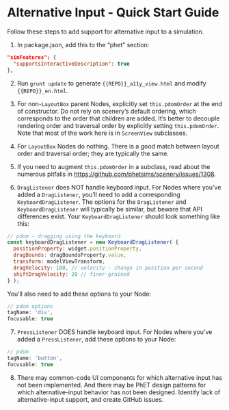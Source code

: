 # Alternative Input - Quick Start Guide

Follow these steps to add support for alternative input to a simulation.

1. In package.json, add this to the “phet” section:

```json
"simFeatures": {
  "supportsInteractiveDescription": true
},
```

2. Run `grunt update` to generate `{{REPO}}_a11y_view.html` and modify `{{REPO}}_en.html`.

3. For non-`LayoutBox` parent Nodes, explicitly set `this.pdomOrder` at the end of constructor. Do not rely on scenery’s
   default ordering, which corresponds to the order that children are added. It’s better to decouple rendering order and
   traversal order by explicitly setting `this.pdomOrder`. Note that most of the work here is in `ScreenView` subclasses.

4. For `LayoutBox` Nodes do nothing. There is a good match between layout order and traversal order; they are typically the same.

5. If you need to augment `this.pdomOrder` in a subclass, read about the numerous pitfalls
   in https://github.com/phetsims/scenery/issues/1308.

6. `DragListener` does NOT handle keyboard input. For Nodes where you’ve added a `DragListener`, you’ll need to add a
   corresponding `KeyboardDragListener`. The options for the `DragListener` and `KeyboardDragListener` will typically be
   similar, but beware that API differences exist. Your `KeyboardDragListener` should look something like this:

```js
// pdom - dragging using the keyboard
const keyboardDragListener = new KeyboardDragListener( {
  positionProperty: widget.positionProperty,
  dragBounds: dragBoundsProperty.value,
  transform: modelViewTransform,
  dragVelocity: 100, // velocity - change in position per second
  shiftDragVelocity: 20 // finer-grained
} );
```

You’ll also need to add these options to your Node:

```js
// pdom options
tagName: 'div', 
focusable: true
```

7. `PressListener` DOES handle keyboard input. For Nodes where you've added a `PressListener`, add these options to your
   Node:

```js
// pdom
tagName: 'button',
focusable: true
```

8. There may common-code UI components for which alternative input has not been implemented. And there may be PhET
   design patterns for which alternative-input behavior has not been designed. Identify lack of alternative-input
   support, and create GitHub issues.